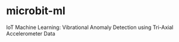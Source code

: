 # microbit-ml
IoT Machine Learning: Vibrational Anomaly Detection using Tri-Axial Accelerometer Data
